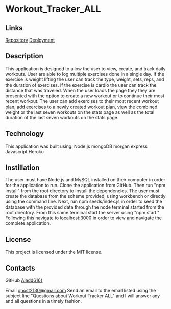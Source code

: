 # Workout_Tracker_ALL

## Links

[Repository](https://github.com/Aladd616/Workout_tTracker_ALL)
[Deployment]()

## Description

This application is designed to allow the user to view, create, and track daily workouts. User are able to log multiple exercises done in a single day. If the exercise is weight lifting the user can track the type, weight, sets, reps, and the duration of exercises. If the exercise is cardio the user can track the distance that was traveled. When the user loads the page they they are presented with the option to create a new workout or to continue their most recent workout. The user can add exercises to their most recent workout plan, add exercises to a newly created workout plan, view the combined weight or the last seven workouts on the stats page as well as the total duration of the last seven workouts on the stats page.

## Technology

This application was built using:
Node.js
mongoDB
morgan
express
Javascript
Heroku

## Instillation

The user must have Node.js and MySQL installed on their computer in order for the application to run. Clone the application from GitHub. Then run "npm install" from the root directory to install the dependencies. The user must create the database from the scheme provided, using workbench or directly using the command line. Next, run npm seeds/index.js in order to seed the database with the provided data through the node terminal started from the root directory. From this same terminal start the server using "npm start." Following this navigate to localhost:3000 in order to view and navigate the complete application.

## License

This project is licensed under the MIT license.

## Contacts

GitHub
[Aladd616}](https://github.com/Aladd616)

Email
ghost2130@gmail.com
Send an email to the email listed using the subject line "Questions about Workout Tracker ALL" and I will answer any and all questions in a timely fashion.

